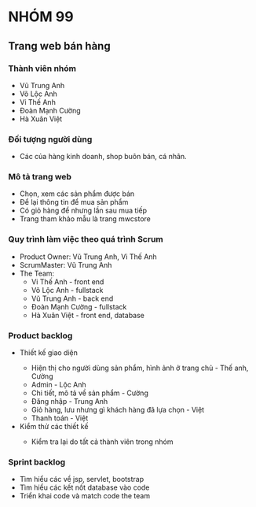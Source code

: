 
# NHÓM 99 <br/>

## Trang web bán hàng<br/>

### Thành viên nhóm
 * Vũ Trung Anh<br/>
 * Võ Lộc Anh<br/>
 * Vi Thế Anh<br/>
 * Đoàn Mạnh Cường<br/>
 * Hà Xuân Việt<br/>

### Đối tượng người dùng
 * Các của hàng kinh doanh, shop buôn bán, cá nhân.
### Mô tả trang web 
 * Chọn, xem các sản phẩm được bán
 * Để lại thông tin để mua sản phẩm
 * Có giỏ hàng để nhưng lần sau mua tiếp
 * Trang tham khảo mẫu là trang mwcstore
### Quy trình làm việc theo quá trình Scrum
 
 
<ul>
<li>Product Owner: Vũ Trung Anh, Vi Thế Anh</li>
<li>ScrumMaster: Vũ Trung Anh</li>
<li>The Team:
<ul>
<li>Vi Thế Anh - front end</li>
<li>Võ Lộc Anh - fullstack</li>
<li>Vũ Trung Anh - back end</li>
<li>Đoàn Mạnh Cường - fullstack</li>
<li>Hà Xuân Việt - front end, database</li>
</ul>
</li>
</ul>

### Product backlog
<ul>
  <li>Thiết kế giao diện </li>
  <ul>
    <li>Hiện thị cho người dùng sản phẩm, hình ảnh ở trang chủ - Thế anh, Cường</li>
    <li>Admin - Lộc Anh</li>
    <li>Chi tiết, mô tả về sản phẩm  - Cường</li>
    <li>Đăng nhập - Trung Anh </li>
    <li>Giỏ hàng, lưu nhưng gì khách hàng đã lựa chọn - Việt</li>
    <li>Thanh toán - Việt</li>
    
  </ul>
  <li>Kiểm thử các thiết kế</li>  <ul>

  <li>Kiểm tra lại do tất cả thành viên trong nhóm</li>
  
  </ul>
</ul>

### Sprint backlog
* Tìm hiểu các về jsp, servlet, bootstrap
* Tìm hiểu các kết nốt database vào code
* Triển khai code và match code the team
                  
              



